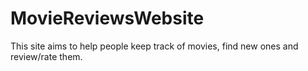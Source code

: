 # MovieReviewsWebsite
This site aims to help people keep track of movies, find new ones and review/rate them.
